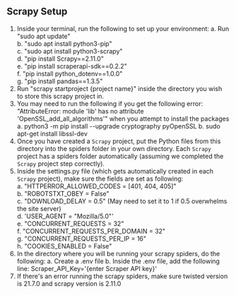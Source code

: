 ## Scrapy Setup
1. Inside your terminal, run the following to set up your environment:
a. Run "sudo apt update" <br>
b. "sudo apt install python3-pip" <br>
c. "sudo apt install python3-scrapy" <br>
d. "pip install Scrapy==2.11.0" <br>
e. "pip install scraperapi-sdk==0.2.2" <br>
f. "pip install python_dotenv==1.0.0" <br>
g. "pip install pandas==1.3.5" <br>
2. Run "scrapy startproject {project name}" inside the directory you wish to store this scrapy project in. <br>
3. You may need to run the following if you get the following error: "AttributeError: module 'lib' has no attribute 'OpenSSL_add_all_algorithms'" when you attempt to install the packages
a. python3 -m pip install --upgrade cryptography pyOpenSSL
b. sudo apt-get install libssl-dev
4. Once you have created a `Scrapy` project, put the Python files from this directory into the spiders folder in your own directory. Each `Scrapy` project has a spiders folder automatically (assuming we completed the `Scrapy` project step correctly). <br>
5. Inside the settings.py file (which gets automatically created in each `Scrapy` project), make sure the fields are set as following: <br>
a. "HTTPERROR_ALLOWED_CODES = [401, 404, 405]" <br>
b. "ROBOTSTXT_OBEY = False" <br>
c. "DOWNLOAD_DELAY = 0.5" (May need to set it to 1 if 0.5 overwhelms the site server) <br>
d. 'USER_AGENT = "Mozilla/5.0"' <br>
e. "CONCURRENT_REQUESTS = 32" <br>
f. "CONCURRENT_REQUESTS_PER_DOMAIN = 32" <br>
g. "CONCURRENT_REQUESTS_PER_IP = 16" <br>
h. "COOKIES_ENABLED = False" <br>
6. In the directory where you will be running your scrapy spiders, do the following:
a. Create a .env file
b. Inside the .env file, add the following line:
Scraper_API_Key='{enter Scraper API key}'
9. If there's an error running the scrapy spiders, make sure twisted version is 21.7.0 and scrapy version is 2.11.0 <br>
